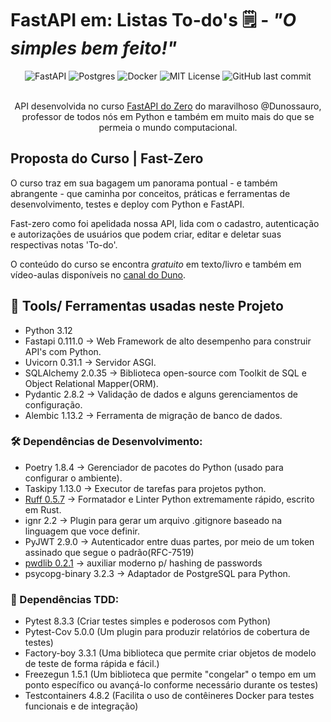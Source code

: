 # FastAPI em: **Listas To-do's** :spiral_notepad: - _"O simples bem feito!"_ 

<div align='center'>
<img alt="FastAPI" src="https://img.shields.io/badge/FastAPI-005571?logo=fastapi">
<img alt="Postgres" src="https://img.shields.io/badge/postgres-%23316192.svg?logo=postgresql&logoColor=white">
<img alt="Docker" src="https://img.shields.io/badge/docker-%230db7ed.svg?logo=docker&logoColor=white">
<img alt="MIT License" src="https://img.shields.io/badge/License-MIT-green.svg">
<img alt="GitHub last commit" src="https://img.shields.io/github/last-commit/amanmdest/fast_zero_sync?color=orange">
</div>
<br>
<p align='center'>API desenvolvida no curso <a href="https://fastapidozer.dunossauro.com/">FastAPI do Zero</a> do maravilhoso @Dunossauro, professor de todos nós em Python e também em muito mais do que se permeia o mundo computacional.</p>

## Proposta do Curso | Fast-Zero 

O curso traz em sua bagagem um panorama pontual - e também abrangente - que caminha por conceitos, práticas e ferramentas de desenvolvimento, testes e deploy com Python e FastAPI.

Fast-zero como foi apelidada nossa API, lida com o cadastro, autenticação e autorizações de usuários que podem criar, editar e deletar suas respectivas notas 'To-do'.

O conteúdo do curso se encontra _gratuito_ em texto/livro e também em vídeo-aulas disponíveis no [canal do Duno](https://www.youtube.com/playlist?list=PLOQgLBuj2-3IuFbt-wJw2p2NiV9WTRzIP).

## 🧰 Tools/ Ferramentas usadas neste Projeto
- Python 3.12
- Fastapi 0.111.0 -> Web Framework de alto desempenho para construir API's com Python.
- Uvicorn 0.31.1 -> Servidor ASGI.
- SQLAlchemy 2.0.35 -> Biblioteca open-source com Toolkit de SQL e Object Relational Mapper(ORM).
- Pydantic 2.8.2 -> Validação de dados e alguns gerenciamentos de configuração.
- Alembic 1.13.2 -> Ferramenta de migração de banco de dados.
### 🛠️ Dependências de Desenvolvimento:
- Poetry 1.8.4 -> Gerenciador de pacotes do Python (usado para configurar o ambiente).
- Taskipy 1.13.0 -> Executor de tarefas para projetos python.
- [Ruff 0.5.7](https://docs.astral.sh/ruff/) -> Formatador e Linter Python extremamente rápido, escrito em Rust.
- ignr 2.2 -> Plugin para gerar um arquivo .gitignore baseado na linguagem que voce definir.
- PyJWT 2.9.0 -> Autenticador entre duas partes, por meio de um token assinado que segue o padrão(RFC-7519)
- [pwdlib 0.2.1](https://pypi.org/project/pwdlib/) -> auxiliar moderno p/ hashing de passwords
- psycopg-binary 3.2.3  -> Adaptador de PostgreSQL para Python.
### 🧪 Dependências TDD:
- Pytest 8.3.3 (Criar testes simples e poderosos com Python)
- Pytest-Cov 5.0.0 (Um plugin para produzir relatórios de cobertura de testes)
- Factory-boy 3.3.1 (Uma biblioteca que permite criar objetos de modelo de teste de forma rápida e fácil.)
- Freezegun 1.5.1 (Um biblioteca que permite "congelar" o tempo em um ponto específico ou avançá-lo conforme necessário durante os testes)
- Testcontainers 4.8.2 (Facilita o uso de contêineres Docker para testes funcionais e de integração)
